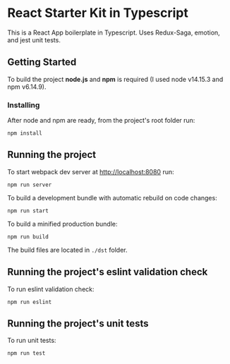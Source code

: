 # React Starter Kit in Typescript

This is a React App boilerplate in Typescript. Uses Redux-Saga, emotion, and jest unit tests.

## Getting Started

To build the project **node.js** and **npm** is required (I used node v14.15.3 and npm v6.14.9).

### Installing

After node and npm are ready, from the project's root folder run:

```
npm install
```

## Running the project

To start webpack dev server at [http://localhost:8080](http://localhost:8080) run:

```
npm run server
```

To build a development bundle with automatic rebuild on code changes:

```
npm run start
```

To build a minified production bundle:

```
npm run build
```

The build files are located in ```./dst``` folder.

## Running the project's eslint validation check

To run eslint validation check:

```
npm run eslint
```

## Running the project's unit tests

To run unit tests:

```
npm run test
```
